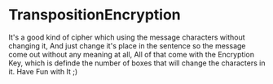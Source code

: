 # TranspositionEncryption

It's a good kind of cipher which using the message characters without changing it,
And just change it's place in the sentence so the message come out without any meaning at all,
All of that come with the Encryption Key, which is definde the number of boxes that will change the characters in it.
Have Fun with It ;)
